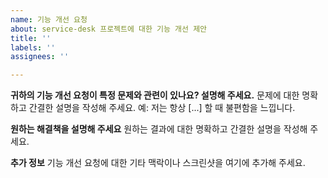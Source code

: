 ```yaml
---
name: 기능 개선 요청
about: service-desk 프로젝트에 대한 기능 개선 제안
title: ''
labels: ''
assignees: ''

---
```


**귀하의 기능 개선 요청이 특정 문제와 관련이 있나요? 설명해 주세요.**
문제에 대한 명확하고 간결한 설명을 작성해 주세요. 예: 저는 항상 [...] 할 때 불편함을 느낍니다.

**원하는 해결책을 설명해 주세요**
원하는 결과에 대한 명확하고 간결한 설명을 작성해 주세요.

**추가 정보**
기능 개선 요청에 대한 기타 맥락이나 스크린샷을 여기에 추가해 주세요.
